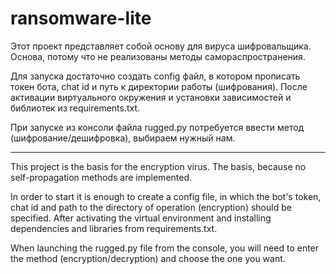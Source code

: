 # ransomware-lite

Этот проект представляет собой основу для вируса шифровальщика.
Основа, потому что не реализованы методы самораспространения.

Для запуска достаточно создать config файл, в котором прописать токен бота, chat id и путь к директории работы (шифрования).
После активации виртуального окружения и установки зависимостей и библиотек из requirements.txt.

При запуске из консоли файла rugged.py потребуется ввести метод (шифрование/дешифровка), выбираем нужный нам.

________

This project is the basis for the encryption virus.
The basis, because no self-propagation methods are implemented.

In order to start it is enough to create a config file, in which the bot's token, chat id and path to the directory of operation (encryption) should be specified.
After activating the virtual environment and installing dependencies and libraries from requirements.txt.

When launching the rugged.py file from the console, you will need to enter the method (encryption/decryption) and choose the one you want.
